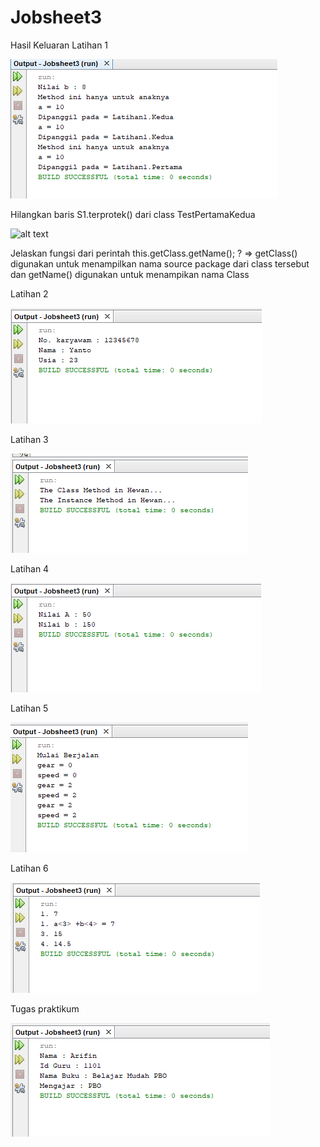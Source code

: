 # Jobsheet3

Hasil Keluaran Latihan 1

![alt text](https://github.com/faarrelll/Jobsheet3/blob/master/Latihan1.PNG)

Hilangkan baris S1.terprotek() dari class TestPertamaKedua

![alt text]()

Jelaskan fungsi dari perintah this.getClass.getName(); ?
=> getClass() digunakan untuk menampilkan nama source package dari class tersebut dan getName() digunakan untuk menampikan nama Class

Latihan 2

![alt text](https://github.com/faarrelll/Jobsheet3/blob/master/Latihan2.PNG)

Latihan 3

![alt text](https://github.com/faarrelll/Jobsheet3/blob/master/Latihan3.PNG)

Latihan 4

![alt text](https://github.com/faarrelll/Jobsheet3/blob/master/Latihan4.PNG)

Latihan 5

![alt text](https://github.com/faarrelll/Jobsheet3/blob/master/Latihan5.PNG)

Latihan 6

![alt text](https://github.com/faarrelll/Jobsheet3/blob/master/Latihan6.PNG)

Tugas praktikum

![alt text](https://github.com/faarrelll/Jobsheet3/blob/master/Tugas%20Praktikum.PNG)
